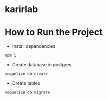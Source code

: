 # karirlab

# How to Run the Project
- Install dependencies
```
npm i
```
- Create database in postgres
```
sequelize db:create
```
- Create tables
```
sequelize db:migrate
```